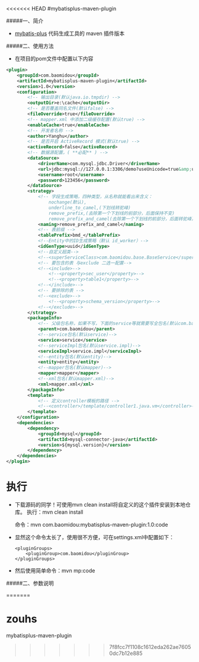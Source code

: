 <<<<<<< HEAD
#mybatisplus-maven-plugin

#####一、简介

  * [mybatis-plus](http://git.oschina.net/baomidou/mybatis-plus) 代码生成工具的 maven 插件版本
 
#####二、使用方法

  * 在项目的pom文件中配置以下内容
  
```xml
<plugin>
    <groupId>com.baomidou</groupId>
    <artifactId>mybatisplus-maven-plugin</artifactId>
    <version>1.0</version>
    <configuration>
        <!-- 输出目录(默认java.io.tmpdir) -->
        <outputDir>e:\cache</outputDir>
        <!-- 是否覆盖同名文件(默认false) -->
        <fileOverride>true</fileOverride>
        <!-- mapper.xml 中添加二级缓存配置(默认true) -->
        <enableCache>true</enableCache>
        <!-- 开发者名称 -->
        <author>Yanghu</author>
        <!-- 是否开启 ActiveRecord 模式(默认true) -->
		<activeRecord>false</activeRecord>
        <!-- 数据源配置，( **必配** ) -->
        <dataSource>
            <driverName>com.mysql.jdbc.Driver</driverName>
            <url>jdbc:mysql://127.0.0.1:3306/demo?useUnicode=true&amp;useSSL=false</url>
            <username>root</username>
            <password>123456</password>
        </dataSource>
        <strategy>
			<!-- 字段生成策略，四种类型，从名称就能看出来含义： 
				nochange(默认), 
				underline_to_camel,(下划线转驼峰) 
				remove_prefix,(去除第一个下划线的前部分，后面保持不变) 
				remove_prefix_and_camel(去除第一个下划线的前部分，后面转驼峰) -->
			<naming>remove_prefix_and_camel</naming>
			<!-- 表前缀 -->
			<tablePrefix>bmd_</tablePrefix>
            <!--Entity中的ID生成策略（默认 id_worker）-->
            <idGenType>uuid</idGenType>
            <!--自定义超类-->
            <!--<superServiceClass>com.baomidou.base.BaseService</superServiceClass>-->
            <!-- 要包含的表 与exclude 二选一配置-->
            <!--<include>-->
                <!--<property>sec_user</property>-->
                <!--<property>table1</property>-->
            <!--</include>-->
            <!-- 要排除的表 -->
            <!--<exclude>-->
                <!--<property>schema_version</property>-->
            <!--</exclude>-->
        </strategy>
        <packageInfo>
            <!-- 父级包名称，如果不写，下面的service等就需要写全包名(默认com.baomidou) -->
            <parent>com.baomidou</parent>
            <!--service包名(默认service)-->
            <service>service</service>
            <!--serviceImpl包名(默认service.impl)-->
            <serviceImpl>service.impl</serviceImpl>
            <!--entity包名(默认entity)-->
            <entity>entity</entity>
            <!--mapper包名(默认mapper)-->
            <mapper>mapper</mapper>
            <!--xml包名(默认mapper.xml)-->
            <xml>mapper.xml</xml>
        </packageInfo>
        <template>
        	<!-- 定义controller模板的路径 -->
			<!--<controller>/template/controller1.java.vm</controller>-->
		</template>
    </configuration>
    <dependencies>
        <dependency>
            <groupId>mysql</groupId>
            <artifactId>mysql-connector-java</artifactId>
            <version>${mysql.version}</version>
        </dependency>
    </dependencies>
</plugin>
```

# 执行
  * 下载源码的同学！可使用mvn clean install将自定义的这个插件安装到本地仓库。
	执行：mvn clean install

	命令：mvn com.baomidou:mybatisplus-maven-plugin:1.0:code

  * 显然这个命令太长了，使用很不方便，可在settings.xml中配置如下：
	```
  	<pluginGroups>
		<pluginGroup>com.baomidou</pluginGroup>
	</pluginGroups>
	```
  * 然后使用简单命令：mvn mp:code

  
#####二、参数说明
  
  
  
  
=======
# zouhs
mybatisplus-maven-plugin
>>>>>>> 7f8fcc7f1108c1612eda262ae76050dc7b12e885
